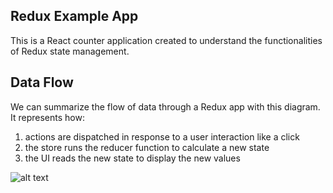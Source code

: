 ## Redux Example App

This is a React counter application created to understand the functionalities of 
Redux state management. 

## Data Flow
We can summarize the flow of data through a Redux app with this diagram. It represents how:

1. actions are dispatched in response to a user interaction like a click
2. the store runs the reducer function to calculate a new state
3. the UI reads the new state to display the new values

![alt text](http://url/to/img.png)